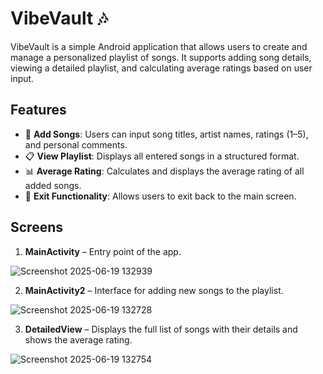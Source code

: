 # VibeVault 🎶

VibeVault is a simple Android application that allows users to create and manage a personalized playlist of songs. It supports adding song details, viewing a detailed playlist, and calculating average ratings based on user input.

## Features

- 🎵 **Add Songs**: Users can input song titles, artist names, ratings (1–5), and personal comments.
- 📋 **View Playlist**: Displays all entered songs in a structured format.
- 📊 **Average Rating**: Calculates and displays the average rating of all added songs.
- 🚪 **Exit Functionality**: Allows users to exit back to the main screen.

## Screens

1. **MainActivity** – Entry point of the app.
 
![Screenshot 2025-06-19 132939](https://github.com/user-attachments/assets/31292244-c982-4a1d-b2df-1f656188c0e8)





2. **MainActivity2** – Interface for adding new songs to the playlist.
   
![Screenshot 2025-06-19 132728](https://github.com/user-attachments/assets/3ffdee2c-882f-4703-bba6-64be6e7da92f)




3. **DetailedView** – Displays the full list of songs with their details and shows the average rating.
   
![Screenshot 2025-06-19 132754](https://github.com/user-attachments/assets/f7ce0f12-526e-45a9-b41f-c1641b588509)


